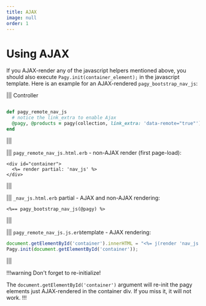 ```yaml
---
title: AJAX
image: null
order: 1
---
```


# Using AJAX

If you AJAX-render any of the javascript helpers mentioned above, you should also execute `Pagy.init(container_element);` in the
javascript template. Here is an example for an AJAX-rendered `pagy_bootstrap_nav_js`:

||| Controller

```ruby

def pagy_remote_nav_js
  # notice the link_extra to enable Ajax
  @pagy, @products = pagy(collection, link_extra: 'data-remote="true"')
end
```

|||

||| `pagy_remote_nav_js.html.erb` - non-AJAX render (first page-load):

```erb
<div id="container">
  <%= render partial: 'nav_js' %>
</div>
```

|||

||| `_nav_js.html.erb` partial - AJAX and non-AJAX rendering:

```erb
<%== pagy_bootstrap_nav_js(@pagy) %>
```

|||

||| `pagy_remote_nav_js.js.erb`template - AJAX rendering:

```js
document.getElementById('container').innerHTML = "<%= j(render 'nav_js')%>";
Pagy.init(document.getElementById('container'));
````

|||

!!!warning Don't forget to re-initialize!

The `document.getElementById('container')` argument will re-init the pagy elements just AJAX-rendered in the container div. If you
miss it, it will not work.
!!!
